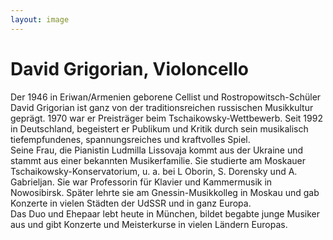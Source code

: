 ```yaml
---
layout: image
---
```


# David Grigorian, Violoncello

Der 1946 in Eriwan/Armenien geborene Cellist und Rostropowitsch-Schüler David Grigorian ist ganz von der traditionsreichen russischen Musikkultur geprägt. 1970 war er Preisträger beim Tschaikowsky-Wettbewerb. Seit 1992 in Deutschland, begeistert er Publikum und Kritik durch sein musikalisch tiefempfundenes, spannungsreiches und kraftvolles Spiel.  
Seine Frau, die Pianistin Ludmilla Lissovaja kommt aus der Ukraine und stammt aus einer bekannten Musikerfamilie. Sie studierte am Moskauer Tschaikowsky-Konservatorium, u. a. bei L Oborin, S. Dorensky und A. Gabrieljan. Sie war Professorin für Klavier und Kammermusik in Nowosibirsk. Später lehrte sie am Gnessin-Musikkolleg in Moskau und gab Konzerte in vielen Städten der UdSSR und in ganz Europa.  
Das Duo und Ehepaar lebt heute in München, bildet begabte junge Musiker aus und gibt Konzerte und Meisterkurse in vielen Ländern Europas. 
